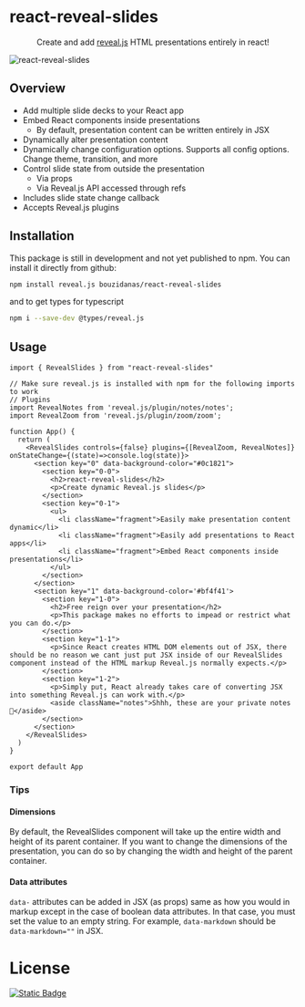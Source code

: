 # react-reveal-slides

<p align="center">
  Create and add <a href="https://revealjs.com/">reveal.js</a> HTML presentations entirely in react!
</p>

![react-reveal-slides](https://github.com/bouzidanas/react-reveal-slides/blob/master/public/react-reveal-slides-demo.gif)

## Overview
- Add multiple slide decks to your React app
- Embed React components inside presentations
  - By default, presentation content can be written entirely in JSX
- Dynamically alter presentation content
- Dynamically change configuration options. Supports all config options. Change theme, transition, and more
- Control slide state from outside the presentation
  - Via props
  - Via Reveal.js API accessed through refs
- Includes slide state change callback
- Accepts Reveal.js plugins

## Installation

This package is still in development and not yet published to npm. You can install it directly from github:

```bash
npm install reveal.js bouzidanas/react-reveal-slides 
```
and to get types for typescript
```bash
npm i --save-dev @types/reveal.js
```

## Usage
  
```tsx
import { RevealSlides } from "react-reveal-slides"

// Make sure reveal.js is installed with npm for the following imports to work
// Plugins
import RevealNotes from 'reveal.js/plugin/notes/notes';
import RevealZoom from 'reveal.js/plugin/zoom/zoom';

function App() {
  return (
    <RevealSlides controls={false} plugins={[RevealZoom, RevealNotes]} onStateChange={(state)=>console.log(state)}>
      <section key="0" data-background-color="#0c1821">
        <section key="0-0">
          <h2>react-reveal-slides</h2>
          <p>Create dynamic Reveal.js slides</p>
        </section>
        <section key="0-1">
          <ul>
            <li className="fragment">Easily make presentation content dynamic</li>
            <li className="fragment">Easily add presentations to React apps</li>
            <li className="fragment">Embed React components inside presentations</li>
          </ul>
        </section>
      </section>
      <section key="1" data-background-color='#bf4f41'>
        <section key="1-0">
          <h2>Free reign over your presentation</h2>
          <p>This package makes no efforts to impead or restrict what you can do.</p>
        </section>
        <section key="1-1">
          <p>Since React creates HTML DOM elements out of JSX, there should be no reason we cant just put JSX inside of our RevealSlides component instead of the HTML markup Reveal.js normally expects.</p>
        </section>
        <section key="1-2">  
          <p>Simply put, React already takes care of converting JSX into something Reveal.js can work with.</p>
          <aside className="notes">Shhh, these are your private notes 📝</aside>
        </section>
      </section>
    </RevealSlides>
  )
}

export default App
```

### Tips

#### Dimensions
By default, the RevealSlides component will take up the entire width and height of its parent container. If you want to change the dimensions of the presentation, you can do so by changing the width and height of the parent container. 

#### Data attributes
`data-` attributes can be added in JSX (as props) same as how you would in markup except in the case of boolean data attributes. In that case, you must set the value to an empty string. For example, `data-markdown` should be `data-markdown=""` in JSX.

# License
[![Static Badge](https://img.shields.io/badge/License-MIT-415a77?style=for-the-badge)](https://github.com/bouzidanas/react-reveal-slides/blob/master/LICENSE)
